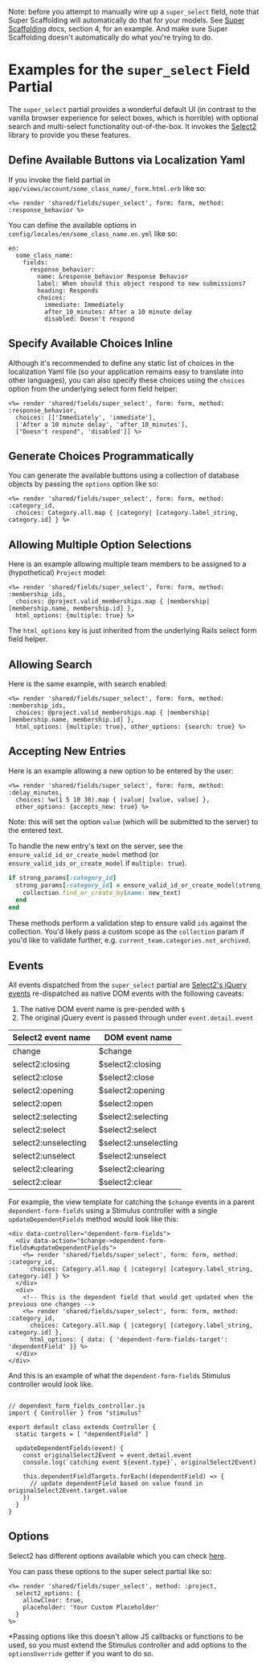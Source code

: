 Note: before you attempt to manually wire up a `super_select` field, note that Super Scaffolding will automatically do that for your models. See [Super Scaffolding](/docs/super-scaffolding.md) docs, section 4, for an example. And make sure Super Scaffolding doesn't automatically do what you're trying to do.

# Examples for the `super_select` Field Partial

The `super_select` partial provides a wonderful default UI (in contrast to the vanilla browser experience for select boxes, which is horrible) with optional search and multi-select functionality out-of-the-box. It invokes the [Select2][select2] library to provide you these features.

## Define Available Buttons via Localization Yaml

If you invoke the field partial in `app/views/account/some_class_name/_form.html.erb` like so:

<pre><code><%= render 'shared/fields/super_select', form: form, method: :response_behavior %></code></pre>

You can define the available options in `config/locales/en/some_class_name.en.yml` like so:

<pre><code>en:
  some_class_name:
    fields:
      response_behavior:
        name: &response_behavior Response Behavior
        label: When should this object respond to new submissions?
        heading: Responds
        choices:
          immediate: Immediately
          after_10_minutes: After a 10 minute delay
          disabled: Doesn't respond
</code></pre>

## Specify Available Choices Inline

Although it's recommended to define any static list of choices in the localization Yaml file (so your application remains easy to translate into other languages), you can also specify these choices using the `choices` option from the underlying select form field helper:

<pre><code><%= render 'shared/fields/super_select', form: form, method: :response_behavior,
  choices: [['Immediately', 'immediate'],
  ['After a 10 minute delay', 'after_10_minutes'],
  ["Doesn't respond", 'disabled']] %></code></pre>

## Generate Choices Programmatically

You can generate the available buttons using a collection of database objects by passing the `options` option like so:

<pre><code><%= render 'shared/fields/super_select', form: form, method: :category_id,
  choices: Category.all.map { |category| [category.label_string, category.id] } %></code></pre>

## Allowing Multiple Option Selections

Here is an example allowing multiple team members to be assigned to a (hypothetical) `Project` model:

<pre><code><%= render 'shared/fields/super_select', form: form, method: :membership_ids,
  choices: @project.valid_memberships.map { |membership| [membership.name, membership.id] },
  html_options: {multiple: true} %>
</code></pre>

The `html_options` key is just inherited from the underlying Rails select form field helper.

## Allowing Search

Here is the same example, with search enabled:

<pre><code><%= render 'shared/fields/super_select', form: form, method: :membership_ids,
  choices: @project.valid_memberships.map { |membership| [membership.name, membership.id] },
  html_options: {multiple: true}, other_options: {search: true} %>
</code></pre>

## Accepting New Entries

Here is an example allowing a new option to be entered by the user:

<pre><code><%= render 'shared/fields/super_select', form: form, method: :delay_minutes,
  choices: %w(1 5 10 30).map { |value| [value, value] },
  other_options: {accepts_new: true} %>
</code></pre>

Note: this will set the option `value` (which will be submitted to the server) to the entered text.

To handle the new entry's text on the server, see the `ensure_valid_id_or_create_model` method (or `ensure_valid_ids_or_create_model` if `multiple: true`).

```rb
if strong_params[:category_id]
  strong_params[:category_id] = ensure_valid_id_or_create_model(strong_params[:category_id], collection: current_team.categories) do |new_text, collection|
    collection.find_or_create_by(name: new_text)
  end
end
```

These methods perform a validation step to ensure valid `ids` against the collection. You'd likely pass a custom scope as the `collection` param if you'd like to validate further, e.g. `current_team.categories.not_archived`.

## Events

All events dispatched from the `super_select` partial are [Select2's jQuery events][select2_events] re-dispatched as native DOM events with the following caveats:

1. The native DOM event name is pre-pended with `$`
2. The original jQuery event is passed through under `event.detail.event`

| Select2 event name  | DOM event name       |
|---------------------|----------------------|
| change              | $change              |
| select2:closing     | $select2:closing     |
| select2:close       | $select2:close       |
| select2:opening     | $select2:opening     |
| select2:open        | $select2:open        |
| select2:selecting   | $select2:selecting   |
| select2:select      | $select2:select      |
| select2:unselecting | $select2:unselecting |
| select2:unselect    | $select2:unselect    |
| select2:clearing    | $select2:clearing    |
| select2:clear       | $select2:clear       |

For example, the view template for catching the `$change` events in a parent `dependent-form-fields` using a Stimulus controller with a single `updateDependentFields` method would look like this:

<pre><code>&lt;div data-controller="dependent-form-fields"&gt;
  &lt;div data-action="$change->dependent-form-fields#updateDependentFields"&gt;
    <%= render 'shared/fields/super_select', form: form, method: :category_id,
      choices: Category.all.map { |category| [category.label_string, category.id] } %>
  &lt;/div&gt;
  &lt;div&gt;
    &lt;!-- This is the dependent field that would get updated when the previous one changes --&gt;
    <%= render 'shared/fields/super_select', form: form, method: :category_id,
      choices: Category.all.map { |category| [category.label_string, category.id] },
      html_options: { data: { 'dependent-form-fields-target': 'dependentField' }} %>
  &lt;/div&gt;
&lt;/div&gt;</code></pre>

And this is an example of what the `dependent-form-fields` Stimulus controller would look like.

<pre><code>
// dependent_form_fields_controller.js
import { Controller } from "stimulus"

export default class extends Controller {
  static targets = [ "dependentField" ]
  
  updateDependentFields(event) {
    const originalSelect2Event = event.detail.event
    console.log(`catching event ${event.type}`, originalSelect2Event)
    
    this.dependentFieldTargets.forEach((dependentField) => {
      // update dependentField based on value found in originalSelect2Event.target.value
    })
  }
}
</code></pre>

[select2]: https://select2.org
[select2_events]: https://select2.org/programmatic-control/events

## Options
Select2 has different options available which you can check [here](https://select2.org/configuration/options-api).

You can pass these options to the super select partial like so:
```erb
<%= render 'shared/fields/super_select', method: :project,
  select2_options: {
    allowClear: true,
    placeholder: 'Your Custom Placeholder'
  }
%>
```

*Passing options like this doesn't allow JS callbacks or functions to be used, so you must extend the Stimulus controller and add options to the `optionsOverride` getter if you want to do so.

